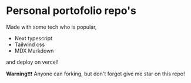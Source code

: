 # Personal portofolio repo's
Made with some tech who is popular, 
- Next typescript
- Tailwind css
- MDX Markdown  

and deploy on vercel!

**Warning**❗❗❗
Anyone can forking, but don't forget give me star on this repo!
